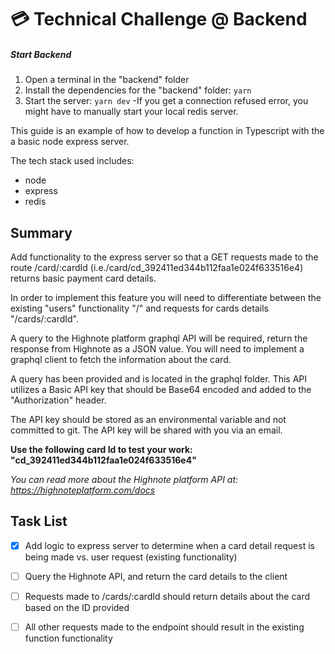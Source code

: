 # 💳 Technical Challenge @ Backend

##### Start Backend

1. Open a terminal in the "backend" folder
2. Install the dependencies for the "backend" folder: `yarn`
3. Start the server: `yarn dev`
   -If you get a connection refused error, you might have to manually start your local redis server.

This guide is an example of how to develop a function in Typescript with
the a basic node express server.

The tech stack used includes:

- node
- express
- redis

## Summary

Add functionality to the express server so that a GET requests made to the route /card/:cardId (i.e./card/cd_392411ed344b112faa1e024f633516e4) returns basic payment card details.

In order to implement this feature you will need to differentiate between the existing "users" functionality "/" and requests for cards details "/cards/:cardId".

A query to the Highnote platform graphql API will be required, return the response from Highnote as a JSON value. You will need to implement a graphql client to fetch the information about the card.

A query has been provided and is located in the graphql folder. This API utilizes a Basic API key that should be Base64 encoded and added to the "Authorization" header.

The API key should be stored as an environmental variable and not committed to git. The API key will be shared with you via an email.

**Use the following card Id to test your work: "cd_392411ed344b112faa1e024f633516e4"**

_You can read more about the Highnote platform API at: https://highnoteplatform.com/docs_

## Task List

- [x] Add logic to express server to determine when a card detail request is being made vs. user request (existing functionality)

- [ ] Query the Highnote API, and return the card details to the client

- [ ] Requests made to /cards/:cardId should return details about the card based on the ID provided

- [ ] All other requests made to the endpoint should result in the existing function functionality
